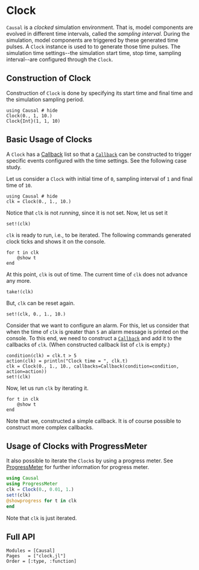 # Clock

`Causal` is a *clocked* simulation environment. That is, model components are evolved in different time intervals, called the *sampling interval*. During the simulation, model components are triggered by these generated time pulses. A `Clock` instance is used to to generate those time pulses. The simulation time settings--the simulation start time, stop time, sampling interval--are configured through the `Clock`.

## Construction of Clock
Construction of `Clock` is done by specifying its start time and final time and the simulation sampling period. 
```@repl clock_example_1
using Causal # hide 
Clock(0., 1, 10.)
Clock{Int}(1, 1, 10)
```

## Basic Usage of Clocks 
A `Clock` has a [Callback](@ref) list so that a [`Callback`](@ref) can be constructed to trigger specific events configured with the time settings. See the following case study. 

Let us consider a `Clock` with initial time of `0`, sampling interval of `1` and final time of `10`.
```@repl clk_ex
using Causal # hide 
clk = Clock(0., 1., 10.)
```
Notice that `clk` is not *running*, since it is not set. Now, let us set it
```@repl clk_ex
set!(clk)
```
`clk` is ready to run, i.e., to be iterated. The following commands generated clock ticks and shows it on the console.
```@repl clk_ex 
for t in clk 
    @show t 
end
```
At this point, `clk` is out of time. The current time of `clk` does not advance any more. 
```@repl clk_ex
take!(clk)
```

But, `clk` can be reset again.
```@repl clk_ex
set!(clk, 0., 1., 10.)
```
Consider that we want to configure an alarm. For this, let us consider that when the time of `clk` is greater than `5` an alarm message is printed on the console. To this end, we need to construct a [`Callback`](@ref) and add it to the callbacks of `clk`. (When constructed callback list of `clk` is empty.)
```@repl clk_ex 
condition(clk) = clk.t > 5
action(clk) = println("Clock time = ", clk.t)
clk = Clock(0., 1., 10., callbacks=Callback(condition=condition, action=action))
set!(clk)
```
Now, let us run `clk` by iterating it. 
```@repl clk_ex 
for t in clk 
    @show t 
end 
```
Note that we, constructed a simple callback. It is of course possible to construct more complex callbacks.

## Usage of Clocks with ProgressMeter 
It also possible to iterate the `Clock`s by using a progress meter. See [ProgressMeter](https://github.com/timholy/ProgressMeter.jl) for further information for progress meter.

```julia
using Causal
using ProgressMeter
clk = Clock(0., 0.01, 1.)
set!(clk)
@showprogress for t in clk 
end 
```
Note that `clk` is just iterated.

## Full API
```@autodocs
Modules = [Causal]
Pages   = ["clock.jl"]
Order = [:type, :function]
```

